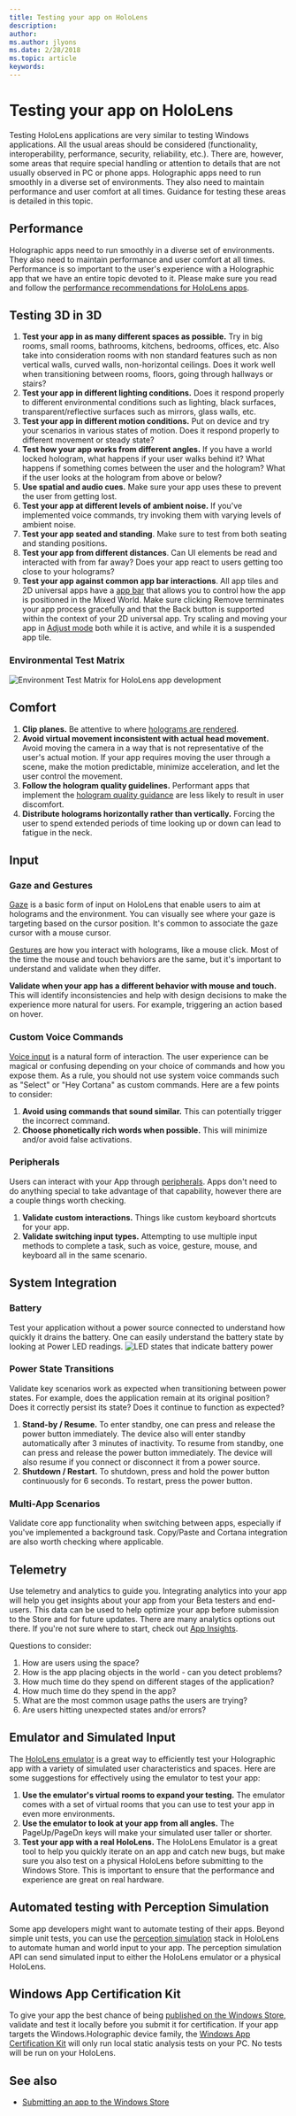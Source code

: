 ```yaml
---
title: Testing your app on HoloLens
description: 
author: 
ms.author: jlyons
ms.date: 2/28/2018
ms.topic: article
keywords: 
---
```




# Testing your app on HoloLens

Testing HoloLens applications are very similar to testing Windows applications. All the usual areas should be considered (functionality, interoperability, performance, security, reliability, etc.). There are, however, some areas that require special handling or attention to details that are not usually observed in PC or phone apps. Holographic apps need to run smoothly in a diverse set of environments. They also need to maintain performance and user comfort at all times. Guidance for testing these areas is detailed in this topic.

## Performance

Holographic apps need to run smoothly in a diverse set of environments. They also need to maintain performance and user comfort at all times. Performance is so important to the user's experience with a Holographic app that we have an entire topic devoted to it. Please make sure you read and follow the [performance recommendations for HoloLens apps](performance-recommendations-for-hololens-apps.md).

## Testing 3D in 3D
1. **Test your app in as many different spaces as possible.** Try in big rooms, small rooms, bathrooms, kitchens, bedrooms, offices, etc. Also take into consideration rooms with non standard features such as non vertical walls, curved walls, non-horizontal ceilings. Does it work well when transitioning between rooms, floors, going through hallways or stairs?
2. **Test your app in different lighting conditions.** Does it respond properly to different environmental conditions such as lighting, black surfaces, transparent/reflective surfaces such as mirrors, glass walls, etc.
3. **Test your app in different motion conditions.** Put on device and try your scenarios in various states of motion. Does it respond properly to different movement or steady state?
4. **Test how your app works from different angles.** If you have a world locked hologram, what happens if your user walks behind it? What happens if something comes between the user and the hologram? What if the user looks at the hologram from above or below?
5. **Use spatial and audio cues.** Make sure your app uses these to prevent the user from getting lost.
6. **Test your app at different levels of ambient noise.** If you've implemented voice commands, try invoking them with varying levels of ambient noise.
7. **Test your app seated and standing**. Make sure to test from both seating and standing positions.
8. **Test your app from different distances**. Can UI elements be read and interacted with from far away? Does your app react to users getting too close to your holograms?
9. **Test your app against common app bar interactions**. All app tiles and 2D universal apps have a [app bar](navigating-the-windows-mixed-reality-home.md#moving-and-adjusting-apps) that allows you to control how the app is positioned in the Mixed World. Make sure clicking Remove terminates your app process gracefully and that the Back button is supported within the context of your 2D universal app. Try scaling and moving your app in [Adjust mode](navigating-the-windows-mixed-reality-home.md#moving-and-adjusting-apps) both while it is active, and while it is a suspended app tile.

### Environmental Test Matrix

![Environment Test Matrix for HoloLens app development](images/environment-matrix-600px.png)

## Comfort
1. **Clip planes.** Be attentive to where [holograms are rendered](hologram-stability.md#hologram-render-distances).
2. **Avoid virtual movement inconsistent with actual head movement.** Avoid moving the camera in a way that is not representative of the user's actual motion. If your app requires moving the user through a scene, make the motion predictable, minimize acceleration, and let the user control the movement.
3. **Follow the hologram quality guidelines.** Performant apps that implement the [hologram quality guidance](hologram-stability.md) are less likely to result in user discomfort.
4. **Distribute holograms horizontally rather than vertically.** Forcing the user to spend extended periods of time looking up or down can lead to fatigue in the neck.

## Input

### Gaze and Gestures

[Gaze](gaze.md) is a basic form of input on HoloLens that enable users to aim at holograms and the environment. You can visually see where your gaze is targeting based on the cursor position. It's common to associate the gaze cursor with a mouse cursor.

[Gestures](gestures.md) are how you interact with holograms, like a mouse click. Most of the time the mouse and touch behaviors are the same, but it's important to understand and validate when they differ.

**Validate when your app has a different behavior with mouse and touch.** This will identify inconsistencies and help with design decisions to make the experience more natural for users. For example, triggering an action based on hover.

### Custom Voice Commands

[Voice input](voice-input.md) is a natural form of interaction. The user experience can be magical or confusing depending on your choice of commands and how you expose them. As a rule, you should not use system voice commands such as "Select" or "Hey Cortana" as custom commands. Here are a few points to consider:
1. **Avoid using commands that sound similar.** This can potentially trigger the incorrect command.
2. **Choose phonetically rich words when possible.** This will minimize and/or avoid false activations.

### Peripherals

Users can interact with your App through [peripherals](hardware-accessories.md). Apps don't need to do anything special to take advantage of that capability, however there are a couple things worth checking.
1. **Validate custom interactions.** Things like custom keyboard shortcuts for your app.
2. **Validate switching input types.** Attempting to use multiple input methods to complete a task, such as voice, gesture, mouse, and keyboard all in the same scenario.

## System Integration

### Battery

Test your application without a power source connected to understand how quickly it drains the battery. One can easily understand the battery state by looking at Power LED readings. ![LED states that indicate battery power](images/batterypowerledindication-500px.png)

### Power State Transitions

Validate key scenarios work as expected when transitioning between power states. For example, does the application remain at its original position? Does it correctly persist its state? Does it continue to function as expected?
1. **Stand-by / Resume.** To enter standby, one can press and release the power button immediately. The device also will enter standby automatically after 3 minutes of inactivity. To resume from standby, one can press and release the power button immediately. The device will also resume if you connect or disconnect it from a power source.
2. **Shutdown / Restart.** To shutdown, press and hold the power button continuously for 6 seconds. To restart, press the power button.

### Multi-App Scenarios

Validate core app functionality when switching between apps, especially if you've implemented a background task. Copy/Paste and Cortana integration are also worth checking where applicable.

## Telemetry

Use telemetry and analytics to guide you. Integrating analytics into your app will help you get insights about your app from your Beta testers and end-users. This data can be used to help optimize your app before submission to the Store and for future updates. There are many analytics options out there. If you're not sure where to start, check out [App Insights](https://www.visualstudio.com/en-us/products/application-insights-vs.aspx).

Questions to consider:
1. How are users using the space?
2. How is the app placing objects in the world - can you detect problems?
3. How much time do they spend on different stages of the application?
4. How much time do they spend in the app?
5. What are the most common usage paths the users are trying?
6. Are users hitting unexpected states and/or errors?

## Emulator and Simulated Input

The [HoloLens emulator](using-the-hololens-emulator.md) is a great way to efficiently test your Holographic app with a variety of simulated user characteristics and spaces. Here are some suggestions for effectively using the emulator to test your app:
1. **Use the emulator's virtual rooms to expand your testing.** The emulator comes with a set of virtual rooms that you can use to test your app in even more environments.
2. **Use the emulator to look at your app from all angles.** The PageUp/PageDn keys will make your simulated user taller or shorter.
3. **Test your app with a real HoloLens.** The HoloLens Emulator is a great tool to help you quickly iterate on an app and catch new bugs, but make sure you also test on a physical HoloLens before submitting to the Windows Store. This is important to ensure that the performance and experience are great on real hardware.

## Automated testing with Perception Simulation

Some app developers might want to automate testing of their apps. Beyond simple unit tests, you can use the [perception simulation](perception-simulation.md) stack in HoloLens to automate human and world input to your app. The perception simulation API can send simulated input to either the HoloLens emulator or a physical HoloLens.

## Windows App Certification Kit

To give your app the best chance of being [published on the Windows Store](submitting-an-app-to-the-windows-store.md), validate and test it locally before you submit it for certification. If your app targets the Windows.Holographic device family, the [Windows App Certification Kit](https://msdn.microsoft.com/en-us/library/windows/apps/xaml/mt186449.aspx) will only run local static analysis tests on your PC. No tests will be run on your HoloLens.

## See also
* [Submitting an app to the Windows Store](submitting-an-app-to-the-windows-store.md)